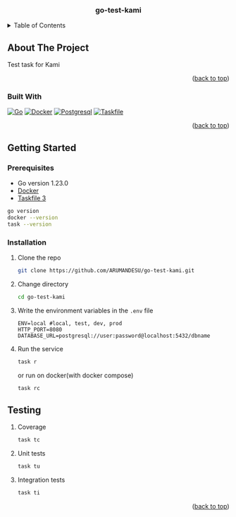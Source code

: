 <!-- Improved compatibility of back to top link: See: https://github.com/othneildrew/Best-README-Template/pull/73 -->
<a id="readme-top"></a>


<!-- PROJECT LOGO -->
<br />
<div align="center">

<h3 align="center">go-test-kami</h3>

</div>



<!-- TABLE OF CONTENTS -->
<details>
  <summary>Table of Contents</summary>
  <ol>
    <li>
      <a href="#about-the-project">About The Project</a>
      <ul>
        <li><a href="#built-with">Built With</a></li>
      </ul>
    </li>
    <li>
      <a href="#getting-started">Getting Started</a>
      <ul>
        <li><a href="#prerequisites">Prerequisites</a></li>
        <li><a href="#installation">Installation</a></li>
      </ul>
    </li>
  </ol>
</details>



<!-- ABOUT THE PROJECT -->
## About The Project
Test task for Kami

<p align="right">(<a href="#readme-top">back to top</a>)</p>



### Built With

[![Go][go-shield]][go-url]    [![Docker][docker-shield]][docker-url]    [![Postgresql][postgresql-shield]][postgresql-url]    [![Taskfile][taskfile-shield]][taskfile-url]    


<p align="right">(<a href="#readme-top">back to top</a>)</p>


<!-- GETTING STARTED -->
## Getting Started
### Prerequisites

* Go version 1.23.0
* [Docker](https://www.docker.com/get-started)
* [Taskfile 3](https://taskfile.dev/installation/) 
```sh
go version
docker --version
task --version
```

### Installation

1. Clone the repo
    ```sh
    git clone https://github.com/ARUMANDESU/go-test-kami.git
    ```
2. Change directory
    ```sh
    cd go-test-kami
    ```
3. Write the environment variables in the `.env` file
    ```dotenv
    ENV=local #local, test, dev, prod
    HTTP_PORT=8080
    DATABASE_URL=postgresql://user:password@localhost:5432/dbname
    ```
4. Run the service
    ```sh
    task r
    ```

   or run on docker(with docker compose)
    ```sh
    task rc
    ```

## Testing

1. Coverage 
    ```sh
    task tc
    ```
2. Unit tests
    ```sh
    task tu
    ```
3. Integration tests
    ```sh
    task ti
    ```


<p align="right">(<a href="#readme-top">back to top</a>)</p>



<!-- MARKDOWN LINKS & IMAGES -->
<!-- https://www.markdownguide.org/basic-syntax/#reference-style-links -->
[go-url]: https://golang.org/
[docker-url]: https://www.docker.com/
[taskfile-url]: https://taskfile.dev/
[postgresql-url]: https://www.postgresql.org/

[go-shield]: https://img.shields.io/badge/Go-00ADD8?style=for-the-badge&logo=go&logoColor=white
[docker-shield]: https://img.shields.io/badge/Docker-2496ED?style=for-the-badge&logo=docker&logoColor=white
[taskfile-shield]: https://img.shields.io/badge/Taskfile-00ADD8?style=for-the-badge&logo=go&logoColor=white
[postgresql-shield]: https://img.shields.io/badge/Postgresql-336791?style=for-the-badge&logo=postgresql&logoColor=white
